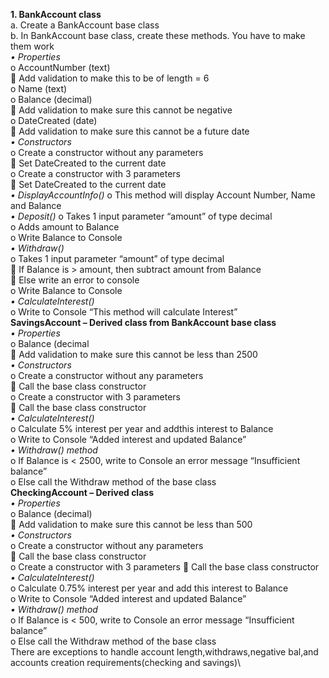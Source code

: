 **1.	BankAccount class**\
a.	Create a BankAccount base class\
b.	In BankAccount base class, create these methods. You have to make them work\
_•	Properties_\
o	AccountNumber (text)\
	Add validation to make this to be of length = 6\
o	Name (text)\
o	Balance (decimal)\
	Add validation to make sure this cannot be negative\
o	DateCreated (date)\
	Add validation to make sure this cannot be a future date\
_•	Constructors_\
o	Create a constructor without any parameters\
	Set DateCreated to the current date\
o	Create a constructor with 3 parameters\
	Set DateCreated to the current date\
_•	DisplayAccountInfo()_
o	This method will display Account Number, Name and Balance\
_•	Deposit()_
o	Takes 1 input parameter “amount” of type decimal\
o	Adds amount to Balance\
o	Write Balance to Console\
_•	Withdraw()_\
o	Takes 1 input parameter “amount” of type decimal\
	If Balance is > amount, then subtract amount from Balance \
	Else write an error to console\
o	Write Balance to Console\
_•	CalculateInterest()_\
o	Write to Console “This method will calculate Interest”\
**SavingsAccount – Derived class from BankAccount base class**\
_•	Properties_\
o	Balance (decimal\
	Add validation to make sure this cannot be less than 2500\
_•	Constructors_\
o	Create a constructor without any parameters\
	Call the base class constructor\
o	Create a constructor with 3 parameters\
	Call the base class constructor\
_•	CalculateInterest()_\
o	Calculate 5% interest per year and addthis interest to Balance \
o	Write to Console “Added interest and updated Balance”\
_•	Withdraw() method_\
o	If Balance is < 2500, write to Console an error message “Insufficient balance”\
o	Else call the Withdraw method of the base class\
**CheckingAccount – Derived class**\
_•	Properties_\
o	Balance (decimal)\
	Add validation to make sure this cannot be less than 500\
_•	Constructors_\
o	Create a constructor without any parameters\
	Call the base class constructor\
o	Create a constructor with 3 parameters
	Call the base class constructor\
_•	CalculateInterest()_\
o	Calculate 0.75% interest per year and add this interest to Balance \
o	Write to Console “Added interest and updated Balance”\
_•	Withdraw() method_\
o	If Balance is < 500, write to Console an error message “Insufficient balance”\
o	Else call the Withdraw method of the base class\
There are exceptions to handle account length,withdraws,negative bal,and accounts creation requirements(checking and savings)\ 

